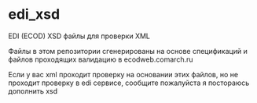 # edi_xsd
EDI (ECOD) XSD файлы для проверки XML

Файлы в этом репозитории сгенерированы на основе спецификаций и файлов проходящих валидацию в ecodweb.comarch.ru

Если у вас xml проходит проверку на основании этих файлов, но не проходит проверку в edi сервисе, сообщите пожалуйста я постораюсь дополнить xsd
